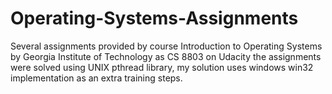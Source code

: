 # Operating-Systems-Assignments
Several assignments provided by course 
Introduction to Operating Systems by Georgia Institute of Technology as CS 8803 on Udacity
the assignments were solved using UNIX pthread library, 
my solution uses windows win32 implementation as an extra training steps.
